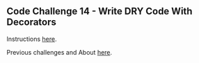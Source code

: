 ## Code Challenge 14 - Write DRY Code With Decorators

Instructions [here](http://pybit.es/codechallenge14.html).

Previous challenges and About [here](http://pybit.es/pages/challenges.html).

